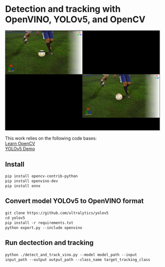 # Detection and tracking with OpenVINO, YOLOv5, and OpenCV  

<img src="media/track_sports_ball.png" alt="drawing" width="1000"/>   


This work relies on the following code bases:   
[Learn OpenCV](https://github.com/spmallick/learnopencv)  
[YOLOv5 Demo](https://github.com/violet17/yolov5_demo)  



## Install
```
pip install opencv-contrib-python
pip install openvino-dev
pip install onnx
```

## Convert model YOLOv5 to OpenVINO format
```
git clone https://github.com/ultralytics/yolov5
cd yolov5
pip install -r requirements.txt
python export.py --include openvino
```

## Run dectection and tracking

```
python ./detect_and_track_vino.py --model model_path --input input_path --output output_path --class_name target_tracking_class
```